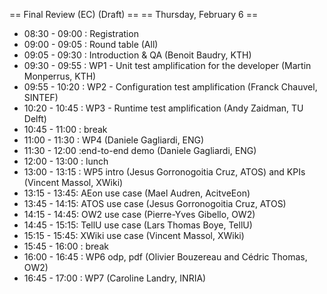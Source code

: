 == Final Review (EC) (Draft) ==
== Thursday, February 6 ==

*    08:30 - 09:00 : Registration
*    09:00 - 09:05 : Round table (All)
*    09:05 - 09:30 : Introduction & QA (Benoit Baudry, KTH)
*    09:30 - 09:55 : WP1 - Unit test amplification for the developer (Martin Monperrus, KTH)
*    09:55 - 10:20 : WP2 - Configuration test amplification (Franck Chauvel, SINTEF)
*    10:20 - 10:45 : WP3 - Runtime test amplification (Andy Zaidman, TU Delft)
*    10:45 - 11:00 : break
*    11:00 - 11:30 : WP4 (Daniele Gagliardi, ENG)
*    11:30 - 12:00 :end-to-end demo (Daniele Gagliardi, ENG)
*    12:00 - 13:00 : lunch
*    13:00 - 13:15 : WP5 intro (Jesus Gorronogoitia Cruz, ATOS) and KPIs (Vincent Massol, XWiki)
*    13:15 - 13:45: AEon use case (Mael Audren, AcitveEon)
*    13:45 - 14:15: ATOS use case (Jesus Gorronogoitia Cruz, ATOS)
*    14:15 - 14:45: OW2 use case (Pierre-Yves Gibello, OW2)
*    14:45 - 15:15: TellU use case (Lars Thomas Boye, TellU)
*    15:15 - 15:45: XWiki use case (Vincent Massol, XWiki)
*    15:45 - 16:00 : break
*    16:00 - 16:45 : WP6 odp, pdf (Olivier Bouzereau and Cédric Thomas, OW2)
*    16:45 - 17:00 : WP7 (Caroline Landry, INRIA)
